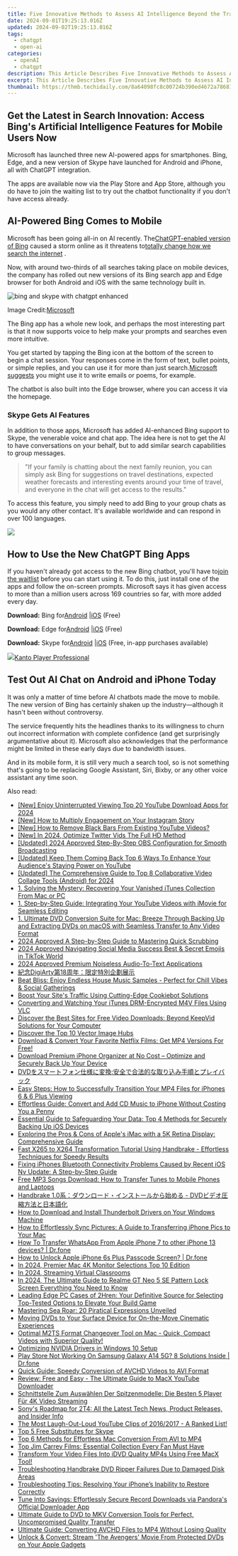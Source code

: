 ```yaml
---
title: Five Innovative Methods to Assess AI Intelligence Beyond the Traditional Turing Test
date: 2024-09-01T19:25:13.016Z
updated: 2024-09-02T19:25:13.016Z
tags:
  - chatgpt
  - open-ai
categories:
  - openAI
  - chatgpt
description: This Article Describes Five Innovative Methods to Assess AI Intelligence Beyond the Traditional Turing Test
excerpt: This Article Describes Five Innovative Methods to Assess AI Intelligence Beyond the Traditional Turing Test
thumbnail: https://thmb.techidaily.com/8a64098fc8c00724b390ed4672a78681ea9b2ccc0c75a67c21e60baebffadabf.jpg
---
```


## Get the Latest in Search Innovation: Access Bing's Artificial Intelligence Features for Mobile Users Now

 Microsoft has launched three new AI-powered apps for smartphones. Bing, Edge, and a new version of Skype have launched for Android and iPhone, all with ChatGPT integration.

 The apps are available now via the Play Store and App Store, although you do have to join the waiting list to try out the chatbot functionality if you don't have access already.

## AI-Powered Bing Comes to Mobile

 Microsoft has been going all-in on AI recently. The[ChatGPT-enabled version of Bing](https://www.makeuseof.com/microsoft-bing-gets-chatgpt-ai/) caused a storm online as it threatens to[totally change how we search the internet](https://www.makeuseof.com/is-chatgpt-search-engine-threat/) .

 Now, with around two-thirds of all searches taking place on mobile devices, the company has rolled out new versions of its Bing search app and Edge browser for both Android and iOS with the same technology built in.

![bing and skype with chatgpt enhanced](https://static1.makeuseofimages.com/wordpress/wp-content/uploads/2023/02/bing-and-skype-with-chatgpt-enhanced.jpg)

 Image Credit:[Microsoft](https://blogs.microsoft.com/blog/2023/02/22/the-new-bing-preview-experience-arrives-on-bing-and-edge-mobile-apps-introducing-bing-now-in-skype/)

 The Bing app has a whole new look, and perhaps the most interesting part is that it now supports voice to help make your prompts and searches even more intuitive.

 You get started by tapping the Bing icon at the bottom of the screen to begin a chat session. Your responses come in the form of text, bullet points, or simple replies, and you can use it for more than just search.[Microsoft suggests](https://blogs.microsoft.com/blog/2023/02/22/the-new-bing-preview-experience-arrives-on-bing-and-edge-mobile-apps-introducing-bing-now-in-skype/) you might use it to write emails or poems, for example.

 The chatbot is also built into the Edge browser, where you can access it via the homepage.

### Skype Gets AI Features

 In addition to those apps, Microsoft has added AI-enhanced Bing support to Skype, the venerable voice and chat app. The idea here is not to get the AI to have conversations on your behalf, but to add similar search capabilities to group messages.

> "If your family is chatting about the next family reunion, you can simply ask Bing for suggestions on travel destinations, expected weather forecasts and interesting events around your time of travel, and everyone in the chat will get access to the results."

 To access this feature, you simply need to add Bing to your group chats as you would any other contact. It's available worldwide and can respond in over 100 languages.

<!-- affiliate ads begin -->
<a href="https://estore.winxdvd.com/order/checkout.php?PRODS=12653853&QTY=1&AFFILIATE=108875&CART=1"><img src="https://secure.avangate.com/images/merchant/bcb41ccdc4363c6848a1d760f26c28a0/products/14_videoproc-converter-ai-box.png" border="0"></a>
<!-- affiliate ads end -->
## How to Use the New ChatGPT Bing Apps

 If you haven't already got access to the new Bing chatbot, you'll have to[join the waitlist](https://www.makeuseof.com/try-bing-ai-powered-search-engine/) before you can start using it. To do this, just install one of the apps and follow the on-screen prompts. Microsoft says it has given access to more than a million users across 169 countries so far, with more added every day.

**Download:** Bing for[Android](https://www.anrdoezrs.net/links/7251228/type/dlg/sid/UUmuoUeUpU2022079/https://play.google.com/store/apps/details?id=com.microsoft.bing) |[iOS](https://apps.apple.com/us/app/microsoft-bing-search/id345323231) (Free)

**Download:** Edge for[Android](https://www.anrdoezrs.net/links/7251228/type/dlg/sid/UUmuoUeUpU2022079/https://play.google.com/store/apps/details?id=com.microsoft.emmx) |[iOS](https://apps.apple.com/us/app/microsoft-edge-web-browser/id1288723196) (Free)

**Download:** Skype for[Android](https://www.anrdoezrs.net/links/7251228/type/dlg/sid/UUmuoUeUpU2022079/https://play.google.com/store/apps/details?id=com.skype.raider) |[iOS](https://apps.apple.com/us/app/skype/id304878510) (Free, in-app purchases available)

<!-- affiliate ads begin -->
<a href="https://secure.2checkout.com/order/checkout.php?PRODS=4742929&QTY=1&AFFILIATE=108875&CART=1"><img src="https://secure.avangate.com/images/merchant/e09fdffe648a30658a9657bbed7b2388/products/boxshot(2).png" border="0">Kanto Player Professional</a>
<!-- affiliate ads end -->
## Test Out AI Chat on Android and iPhone Today

 It was only a matter of time before AI chatbots made the move to mobile. The new version of Bing has certainly shaken up the industry—although it hasn't been without controversy.

 The service frequently hits the headlines thanks to its willingness to churn out incorrect information with complete confidence (and get surprisingly argumentative about it). Microsoft also acknowledges that the performance might be limited in these early days due to bandwidth issues.

 And in its mobile form, it is still very much a search tool, so is not something that's going to be replacing Google Assistant, Siri, Bixby, or any other voice assistant any time soon.


<ins class="adsbygoogle"
     style="display:block"
     data-ad-format="autorelaxed"
     data-ad-client="ca-pub-7571918770474297"
     data-ad-slot="1223367746"></ins>



<ins class="adsbygoogle"
     style="display:block"
     data-ad-client="ca-pub-7571918770474297"
     data-ad-slot="8358498916"
     data-ad-format="auto"
     data-full-width-responsive="true"></ins>

<span class="atpl-alsoreadstyle">Also read:</span>
<div><ul>
<li><a href="https://youtube-webster.techidaily.com/njoy-uninterrupted-viewing-top-20-youtube-download-apps-for-2024/"><u>[New] Enjoy Uninterrupted Viewing  Top 20 YouTube Download Apps for 2024</u></a></li>
<li><a href="https://instagram-clips.techidaily.com/new-how-to-multiply-engagement-on-your-instagram-story/"><u>[New] How to Multiply Engagement on Your Instagram Story</u></a></li>
<li><a href="https://youtube-web.techidaily.com/ow-to-remove-black-bars-from-existing-youtube-videos/"><u>[New] How to Remove Black Bars From Existing YouTube Videos?</u></a></li>
<li><a href="https://twitter-videos.techidaily.com/new-in-2024-optimize-twitter-vids-the-full-hd-method/"><u>[New] In 2024, Optimize Twitter Vids  The Full HD Method</u></a></li>
<li><a href="https://screen-sharing-recording.techidaily.com/updated-2024-approved-step-by-step-obs-configuration-for-smooth-broadcasting/"><u>[Updated] 2024 Approved  Step-By-Step OBS Configuration for Smooth Broadcasting</u></a></li>
<li><a href="https://youtube-webster.techidaily.com/ed-keep-them-coming-back-top-6-ways-to-enhance-your-audiences-staying-power-on-youtube/"><u>[Updated] Keep Them Coming Back  Top 6 Ways To Enhance Your Audience's Staying Power on YouTube</u></a></li>
<li><a href="https://fox-blue.techidaily.com/updated-the-comprehensive-guide-to-top-8-collaborative-video-collage-tools-android-for-2024/"><u>[Updated] The Comprehensive Guide to Top 8 Collaborative Video Collage Tools (Android) for 2024</u></a></li>
<li><a href="https://tech-revival.techidaily.com/1-solving-the-mystery-recovering-your-vanished-itunes-collection-from-mac-or-pc/"><u>1. Solving the Mystery: Recovering Your Vanished iTunes Collection From Mac or PC</u></a></li>
<li><a href="https://tech-revival.techidaily.com/1-step-by-step-guide-integrating-your-youtube-videos-with-imovie-for-seamless-editing/"><u>1. Step-by-Step Guide: Integrating Your YouTube Videos with iMovie for Seamless Editing</u></a></li>
<li><a href="https://tech-revival.techidaily.com/1-ultimate-dvd-conversion-suite-for-mac-breeze-through-backing-up-and-extracting-dvds-on-macos-with-seamless-transfer-to-any-video-format/"><u>1. Ultimate DVD Conversion Suite for Mac: Breeze Through Backing Up and Extracting DVDs on macOS with Seamless Transfer to Any Video Format</u></a></li>
<li><a href="https://extra-resources.techidaily.com/2024-approved-a-step-by-step-guide-to-mastering-quick-scrubbing/"><u>2024 Approved  A Step-by-Step Guide to Mastering Quick Scrubbing</u></a></li>
<li><a href="https://tiktok-clips.techidaily.com/2024-approved-navigating-social-media-success-best-and-secret-emojis-in-tiktok-world/"><u>2024 Approved  Navigating Social Media Success  Best & Secret Emojis in TikTok World</u></a></li>
<li><a href="https://some-guidance.techidaily.com/2024-approved-premium-noiseless-audio-to-text-applications/"><u>2024 Approved  Premium Noiseless Audio-To-Text Applications</u></a></li>
<li><a href="https://tech-revival.techidaily.com/digiarty18/"><u>紀念DigiArty第18周年：限定特別企劃展示</u></a></li>
<li><a href="https://tech-revival.techidaily.com/beat-bliss-enjoy-endless-house-music-samples-perfect-for-chill-vibes-and-social-gatherings/"><u>Beat Bliss: Enjoy Endless House Music Samples - Perfect for Chill Vibes & Social Gatherings</u></a></li>
<li><a href="https://discover-advanced.techidaily.com/boost-your-sites-traffic-using-cutting-edge-cookiebot-solutions/"><u>Boost Your Site's Traffic Using Cutting-Edge Cookiebot Solutions</u></a></li>
<li><a href="https://tech-revival.techidaily.com/converting-and-watching-your-itunes-drm-encrypted-m4v-files-using-vlc/"><u>Converting and Watching Your iTunes DRM-Encrypted M4V Files Using VLC</u></a></li>
<li><a href="https://tech-revival.techidaily.com/discover-the-best-sites-for-free-video-downloads-beyond-keepvid-solutions-for-your-computer/"><u>Discover the Best Sites for Free Video Downloads: Beyond KeepVid Solutions for Your Computer</u></a></li>
<li><a href="https://extra-lessons.techidaily.com/discover-the-top-10-vector-image-hubs/"><u>Discover the Top 10 Vector Image Hubs</u></a></li>
<li><a href="https://tech-revival.techidaily.com/download-and-convert-your-favorite-netflix-films-get-mp4-versions-for-free/"><u>Download & Convert Your Favorite Netflix Films: Get MP4 Versions For Free!</u></a></li>
<li><a href="https://tech-revival.techidaily.com/download-premium-iphone-organizer-at-no-cost-optimize-and-securely-back-up-your-device/"><u>Download Premium iPhone Organizer at No Cost – Optimize and Securely Back Up Your Device</u></a></li>
<li><a href="https://tech-revival.techidaily.com/1724766455079-dvd/"><u>DVDをスマートフォン仕様に変換:安全で合法的な取り込み手順とプレイバック</u></a></li>
<li><a href="https://tech-revival.techidaily.com/easy-steps-how-to-successfully-transition-your-mp4-files-for-iphones-6-and-6-plus-viewing/"><u>Easy Steps: How to Successfully Transition Your MP4 Files for iPhones 6 & 6 Plus Viewing</u></a></li>
<li><a href="https://tech-revival.techidaily.com/effortless-guide-convert-and-add-cd-music-to-iphone-without-costing-you-a-penny/"><u>Effortless Guide: Convert and Add CD Music to iPhone Without Costing You a Penny</u></a></li>
<li><a href="https://tech-revival.techidaily.com/essential-guide-to-safeguarding-your-data-top-4-methods-for-securely-backing-up-ios-devices/"><u>Essential Guide to Safeguarding Your Data: Top 4 Methods for Securely Backing Up iOS Devices</u></a></li>
<li><a href="https://tech-revival.techidaily.com/exploring-the-pros-and-cons-of-apples-imac-with-a-5k-retina-display-comprehensive-guide/"><u>Exploring the Pros & Cons of Apple's iMac with a 5K Retina Display: Comprehensive Guide</u></a></li>
<li><a href="https://tech-revival.techidaily.com/fast-x265-to-x264-transformation-tutorial-using-handbrake-effortless-techniques-for-speedy-results/"><u>Fast X265 to X264 Transformation Tutorial Using Handbrake - Effortless Techniques for Speedy Results</u></a></li>
<li><a href="https://tech-revival.techidaily.com/fixing-iphones-bluetooth-connectivity-problems-caused-by-recent-ios-nv-update-a-step-by-step-guide/"><u>Fixing iPhones Bluetooth Connectivity Problems Caused by Recent iOS Nv Update: A Step-by-Step Guide</u></a></li>
<li><a href="https://tech-revival.techidaily.com/free-mp3-songs-download-how-to-transfer-tunes-to-mobile-phones-and-laptops/"><u>Free MP3 Songs Download: How to Transfer Tunes to Mobile Phones and Laptops</u></a></li>
<li><a href="https://tech-revival.techidaily.com/handbrake-10-dvd/"><u>Handbrake 1.0系：ダウンロード・インストールから始める - DVDビデオ圧縮方法と日本語化</u></a></li>
<li><a href="https://hardware-help.techidaily.com/how-to-download-and-install-thunderbolt-drivers-on-your-windows-machine/"><u>How to Download and Install Thunderbolt Drivers on Your Windows Machine</u></a></li>
<li><a href="https://tech-revival.techidaily.com/how-to-effortlessly-sync-pictures-a-guide-to-transferring-iphone-pics-to-your-mac/"><u>How to Effortlessly Sync Pictures: A Guide to Transferring iPhone Pics to Your Mac</u></a></li>
<li><a href="https://techidaily.com/how-to-transfer-whatsapp-from-apple-iphone-7-to-other-iphone-13-devices-drfone-by-drfone-transfer-whatsapp-from-ios-transfer-whatsapp-from-ios/"><u>How To Transfer WhatsApp From Apple iPhone 7 to other iPhone 13 devices? | Dr.fone</u></a></li>
<li><a href="https://iphone-unlock.techidaily.com/how-to-unlock-apple-iphone-6s-plus-passcode-screen-drfone-by-drfone-ios/"><u>How to Unlock Apple iPhone 6s Plus Passcode Screen? | Dr.fone</u></a></li>
<li><a href="https://fox-info.techidaily.com/in-2024-premier-mac-4k-monitor-selections-top-10-edition/"><u>In 2024, Premier Mac 4K Monitor Selections  Top 10 Edition</u></a></li>
<li><a href="https://visual-screen-recording.techidaily.com/in-2024-streaming-virtual-classrooms/"><u>In 2024, Streaming Virtual Classrooms</u></a></li>
<li><a href="https://easy-unlock-android.techidaily.com/in-2024-the-ultimate-guide-to-realme-gt-neo-5-se-pattern-lock-screen-everything-you-need-to-know-by-drfone-android/"><u>In 2024, The Ultimate Guide to Realme GT Neo 5 SE Pattern Lock Screen Everything You Need to Know</u></a></li>
<li><a href="https://hardware-tips.techidaily.com/leading-edge-pc-cases-of-2hren-your-definitive-source-for-selecting-top-tested-options-to-elevate-your-build-game/"><u>Leading Edge PC Cases of 2Hren: Your Definitive Source for Selecting Top-Tested Options to Elevate Your Build Game</u></a></li>
<li><a href="https://mondly-stories.techidaily.com/mastering-sea-roar-20-piratical-expressions-unveiled/"><u>Mastering Sea Roar: 20 Piratical Expressions Unveiled</u></a></li>
<li><a href="https://tech-revival.techidaily.com/moving-dvds-to-your-surface-device-for-on-the-move-cinematic-experiences/"><u>Moving DVDs to Your Surface Device for On-the-Move Cinematic Experiences</u></a></li>
<li><a href="https://tech-revival.techidaily.com/optimal-m2ts-format-changeover-tool-on-mac-quick-compact-videos-with-superior-quality/"><u>Optimal M2TS Format Changeover Tool on Mac - Quick, Compact Videos with Superior Quality!</u></a></li>
<li><a href="https://driver-install.techidaily.com/optimizing-nvidia-drivers-in-windows-10-setup/"><u>Optimizing NVIDIA Drivers in Windows 10 Setup</u></a></li>
<li><a href="https://howto.techidaily.com/play-store-not-working-on-samsung-galaxy-a14-5g-8-solutions-inside-drfone-by-drfone-fix-android-problems-fix-android-problems/"><u>Play Store Not Working On Samsung Galaxy A14 5G? 8 Solutions Inside | Dr.fone</u></a></li>
<li><a href="https://tech-revival.techidaily.com/quick-guide-speedy-conversion-of-avchd-videos-to-avi-format/"><u>Quick Guide: Speedy Conversion of AVCHD Videos to AVI Format</u></a></li>
<li><a href="https://tech-revival.techidaily.com/review-free-and-easy-the-ultimate-guide-to-macx-youtube-downloader/"><u>Review: Free and Easy - The Ultimate Guide to MacX YouTube Downloader</u></a></li>
<li><a href="https://solve-helper.techidaily.com/schnittstelle-zum-auswahlen-der-spitzenmodelle-die-besten-5-player-fur-4k-video-streaming/"><u>Schnittstelle Zum Auswählen Der Spitzenmodelle: Die Besten 5 Player Für 4K Video Streaming</u></a></li>
<li><a href="https://technical-tips.techidaily.com/sonys-roadmap-for-2t4-all-the-latest-tech-news-product-releases-and-insider-info/"><u>Sony's Roadmap for 2T4: All the Latest Tech News, Product Releases, and Insider Info</u></a></li>
<li><a href="https://tech-revival.techidaily.com/the-most-laugh-out-loud-youtube-clips-of-20162017-a-ranked-list/"><u>The Most Laugh-Out-Loud YouTube Clips of 2016/2017 - A Ranked List!</u></a></li>
<li><a href="https://tech-renaissance.techidaily.com/top-5-free-substitutes-for-skype/"><u>Top 5 Free Substitutes for Skype</u></a></li>
<li><a href="https://tech-revival.techidaily.com/top-6-methods-for-effortless-mac-conversion-from-avi-to-mp4/"><u>Top 6 Methods for Effortless Mac Conversion From AVI to MP4</u></a></li>
<li><a href="https://tech-revival.techidaily.com/top-jim-carrey-films-essential-collection-every-fan-must-have/"><u>Top Jim Carrey Films: Essential Collection Every Fan Must Have</u></a></li>
<li><a href="https://tech-revival.techidaily.com/transform-your-video-files-into-idvd-quality-mp4s-using-free-macx-tool/"><u>Transform Your Video Files Into iDVD Quality MP4s Using Free MacX Tool!</u></a></li>
<li><a href="https://tech-revival.techidaily.com/troubleshooting-handbrake-dvd-ripper-failures-due-to-damaged-disk-areas/"><u>Troubleshooting Handbrake DVD Ripper Failures Due to Damaged Disk Areas</u></a></li>
<li><a href="https://tech-revival.techidaily.com/troubleshooting-tips-resolving-your-iphones-inability-to-restore-correctly/"><u>Troubleshooting Tips: Resolving Your iPhone’s Inability to Restore Correctly</u></a></li>
<li><a href="https://tech-revival.techidaily.com/tune-into-savings-effortlessly-secure-record-downloads-via-pandoras-official-downloader-app/"><u>Tune Into Savings: Effortlessly Secure Record Downloads via Pandora's Official Downloader App</u></a></li>
<li><a href="https://tech-revival.techidaily.com/ultimate-guide-to-dvd-to-mkv-conversion-tools-for-perfect-uncompromised-quality-transfer/"><u>Ultimate Guide to DVD to MKV Conversion Tools for Perfect, Uncompromised Quality Transfer</u></a></li>
<li><a href="https://tech-revival.techidaily.com/ultimate-guide-converting-avchd-files-to-mp4-without-losing-quality/"><u>Ultimate Guide: Converting AVCHD Files to MP4 Without Losing Quality</u></a></li>
<li><a href="https://tech-revival.techidaily.com/unlock-and-convert-stream-the-avengers-movie-from-protected-dvds-on-your-apple-gadgets/"><u>Unlock & Convert: Stream 'The Avengers' Movie From Protected DVDs on Your Apple Gadgets</u></a></li>
</ul></div>
